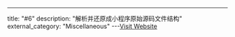 ---
title: "#6"
description: "解析并还原成小程序原始源码文件结构"
external_category: "Miscellaneous"
---[Visit Website](https://github.com/wux1an/wxapkg/issues/6)

